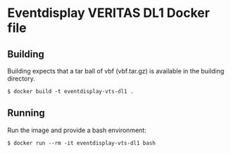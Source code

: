 # Eventdisplay VERITAS DL1 Docker file

## Building

Building expects that a tar ball of vbf (vbf.tar.gz) is available in the building directory.

```
$ docker build -t eventdisplay-vts-dl1 .
```

## Running

Run the image and provide a bash environment:

```
$ docker run --rm -it eventdisplay-vts-dl1 bash
```
